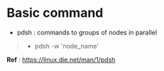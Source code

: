 # Basic command
- pdsh : commands to groups of nodes in parallel
> - pdsh -w 'node_name'

**Ref** : <a href="https://linux.die.net/man/1/pdsh" target="_blank"> https://linux.die.net/man/1/pdsh </a>
